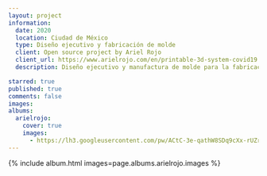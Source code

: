 ```yaml
---
layout: project
information:
  date: 2020
  location: Ciudad de México
  type: Diseño ejecutivo y fabricación de molde
  client: Open source project by Ariel Rojo
  client_url: https://www.arielrojo.com/en/printable-3d-system-covid19
  description: Diseño ejecutivo y manufactura de molde para la fabricación de la mascarilla auxiliar respiratoria diseñada por Ariel Rojo

starred: true
published: true
comments: false
images:
albums:
  arielrojo:
    cover: true
    images:
      - https://lh3.googleusercontent.com/pw/ACtC-3e-qathW8SDq9cXx-rUZrknlBK_5CzvB9eb52vEUPL1Zpnao75ddiKHW0BQcce8F5A52TBTmxUoS6DN2quG7Alub7547qWzjjgPCHrsO24OpiGHwaHMZ42dqYQ3crg1xzleTqoGTSljMp9b15wKKs1vZQ=w1086-h706-no?authuser=1
---
```


{% include album.html images=page.albums.arielrojo.images %}
